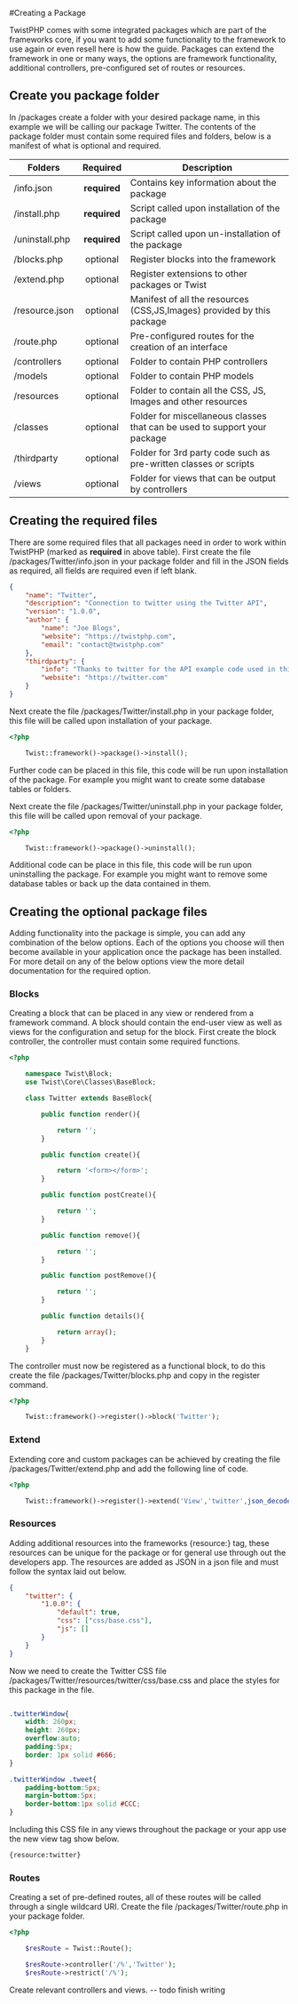 #Creating a Package

TwistPHP comes with some integrated packages which are part of the frameworks core, if you want to add some functionality to the framework to use again or even resell here is how the guide.
Packages can extend the framework in one or many ways, the options are framework functionality, additional controllers, pre-configured set of routes or resources.

## Create you package folder

In /packages create a folder with your desired package name, in this example we will be calling our package Twitter. The contents of the package folder must contain some required files and folders, below is a manifest of what is optional and required.

| Folders         | Required      | Description                                                               |
| --------------- |:-------------:| ------------------------------------------------------------------------- |
| /info.json      | **required**  | Contains key information about the package                                |
| /install.php    | **required**  | Script called upon installation of the package                            |
| /uninstall.php  | **required**  | Script called upon un-installation of the package                         |
| /blocks.php     | optional      | Register blocks into the framework                                        |
| /extend.php     | optional      | Register extensions to other packages or Twist                            |
| /resource.json  | optional      | Manifest of all the resources (CSS,JS,Images) provided by this package    |
| /route.php      | optional      | Pre-configured routes for the creation of an interface                    |
| /controllers    | optional      | Folder to contain PHP controllers                                         |
| /models         | optional      | Folder to contain PHP models                                              |
| /resources      | optional      | Folder to contain all the CSS, JS, Images and other resources             |
| /classes        | optional      | Folder for miscellaneous classes that can be used to support your package |
| /thirdparty     | optional      | Folder for 3rd party code such as pre-written classes or scripts          |
| /views          | optional      | Folder for views that can be output by controllers                        |

## Creating the required files

There are some required files that all packages need in order to work within TwistPHP (marked as **required** in above table).
First create the file /packages/Twitter/info.json in your package folder and fill in the JSON fields as required, all fields are required even if left blank.

```json
{
    "name": "Twitter",
    "description": "Connection to twitter using the Twitter API",
    "version": "1.0.0",
    "author": {
        "name": "Joe Blogs",
        "website": "https://twistphp.com",
        "email": "contact@twistphp.com"
    },
    "thirdparty": {
        "info": "Thanks to twitter for the API example code used in this package",
        "website": "https://twitter.com"
    }
}
```

Next create the file /packages/Twitter/install.php in your package folder, this file will be called upon installation of your package.

```php
<?php

	Twist::framework()->package()->install();
```

Further code can be placed in this file, this code will be run upon installation of the package. For example you might want to create some database tables or folders.

Next create the file /packages/Twitter/uninstall.php in your package folder, this file will be called upon removal of your package.

```php
<?php

	Twist::framework()->package()->uninstall();
```

Additional code can be place in this file, this code will be run upon uninstalling the package. For example you might want to remove some database tables or back up the data contained in them.

## Creating the optional package files

Adding functionality into the package is simple, you can add any combination of the below options. Each of the options you choose will then become available in your application once the package has been installed.
For more detail on any of the below options view the more detail documentation for the required option.

### Blocks

Creating a block that can be placed in any view or rendered from a framework command. A block should contain the end-user view as well as views for the configuration and setup for the block.
First create the block controller, the controller must contain some required functions.

```php
<?php

	namespace Twist\Block;
	use Twist\Core\Classes\BaseBlock;

	class Twitter extends BaseBlock{

		public function render(){

			return '';
		}

		public function create(){

        	return '<form></form>';
        }

		public function postCreate(){

            return '';
        }

		public function remove(){

        	return '';
        }

		public function postRemove(){

        	return '';
        }

		public function details(){

        	return array();
        }
	}
```

The controller must now be registered as a functional block, to do this create the file /packages/Twitter/blocks.php and copy in the register command.

```php
<?php

	Twist::framework()->register()->block('Twitter');
```

### Extend

Extending core and custom packages can be achieved by creating the file /packages/Twitter/extend.php and add the following line of code.

```php
<?php

	Twist::framework()->register()->extend('View','twitter',json_decode(file_get_contents('./info.json'),true));
```

### Resources

Adding additional resources into the frameworks {resource:} tag, these resources can be unique for the package or for general use through out the developers app.
The resources are added as JSON in a json file and must follow the syntax laid out below.

```json
{
	"twitter": {
		"1.0.0": {
			"default": true,
			"css": ["css/base.css"],
			"js": []
		}
	}
}
```

Now we need to create the Twitter CSS file /packages/Twitter/resources/twitter/css/base.css and place the styles for this package in the file.

```css

.twitterWindow{
	width: 260px;
	height: 260px;
	overflow:auto;
	padding:5px;
	border: 1px solid #666;
}

.twitterWindow .tweet{
	padding-bottom:5px;
	margin-bottom:5px;
	border-bottom:1px solid #CCC;
}

```

Including this CSS file in any views throughout the package or your app use the new view tag show below.

```html
{resource:twitter}
```

### Routes

Creating a set of pre-defined routes, all of these routes will be called through a single wildcard URI. Create the file /packages/Twitter/route.php in your package folder.

```php
<?php

	$resRoute = Twist::Route();

	$resRoute->controller('/%','Twitter');
	$resRoute->restrict('/%');
```

Create relevant controllers and views. -- todo finish writing